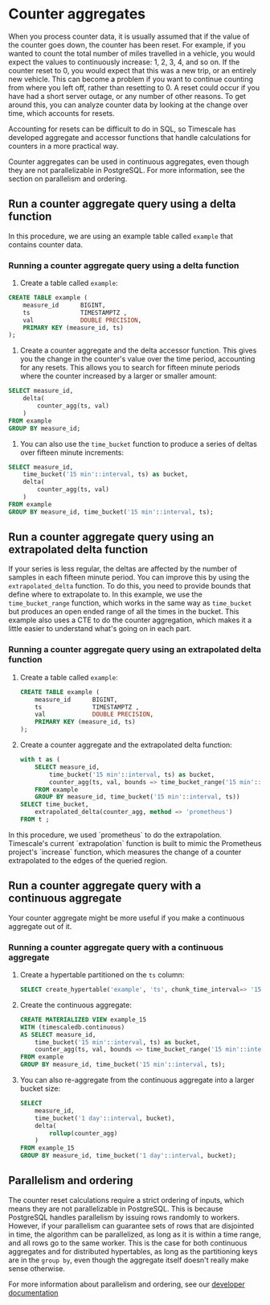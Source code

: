 # Counter aggregates
When you process counter data, it is usually assumed that if the value of the
counter goes down, the counter has been reset. For example, if you wanted to
count the total number of miles travelled in a vehicle, you would expect the
values to continuously increase: 1, 2, 3, 4, and so on. If the counter reset to
0, you would expect that this was a new trip, or an entirely new vehicle. This
can become a problem if you want to continue counting from where you left off,
rather than resetting to 0. A reset could occur if you have had a short server
outage, or any number of other reasons. To get around this, you can analyze
counter data by looking at the change over time, which accounts for resets.

Accounting for resets can be difficult to do in SQL, so Timescale has developed
aggregate and accessor functions that handle calculations for counters in a more
practical way.

<highlight type="note">
Counter aggregates can be used in continuous aggregates, even though they are
not parallelizable in PostgreSQL. For more information, see the section on
parallelism and ordering.
</highlight>

## Run a counter aggregate query using a delta function
In this procedure, we are using an example table called `example` that contains
counter data.

<procedure>

### Running a counter aggregate query using a delta function
1.  Create a table called `example`:
```sql
CREATE TABLE example (
    measure_id      BIGINT,
    ts              TIMESTAMPTZ ,
    val             DOUBLE PRECISION,
    PRIMARY KEY (measure_id, ts)
);
```
1.  Create a counter aggregate and the delta accessor function. This gives you
    the change in the counter's value over the time period, accounting for any
    resets. This allows you to search for fifteen minute periods where the
    counter increased by a larger or smaller amount:
```sql
SELECT measure_id,
    delta(
        counter_agg(ts, val)
    )
FROM example
GROUP BY measure_id;
```
1.  You can also use the `time_bucket` function to produce a series of deltas over fifteen minute increments:
```sql
SELECT measure_id,
    time_bucket('15 min'::interval, ts) as bucket,
    delta(
        counter_agg(ts, val)
    )
FROM example
GROUP BY measure_id, time_bucket('15 min'::interval, ts);
```

</procedure>

## Run a counter aggregate query using an extrapolated delta function
If your series is less regular, the deltas are affected by the number of samples
in each fifteen minute period. You can improve this by using the
`extrapolated_delta` function. To do this, you need to provide bounds that
define where to extrapolate to. In this example, we use the `time_bucket_range`
function, which works in the same way as `time_bucket` but produces an open
ended range of all the times in the bucket. This example also uses a CTE to do
the counter aggregation, which makes it a little easier to understand what's
going on in each part.

<procedure>

### Running a counter aggregate query using an extrapolated delta function
1.  Create a table called `example`:
    ```sql
    CREATE TABLE example (
        measure_id      BIGINT,
        ts              TIMESTAMPTZ ,
        val             DOUBLE PRECISION,
        PRIMARY KEY (measure_id, ts)
    );
    ```
1.  Create a counter aggregate and the extrapolated delta function:
    ```sql
    with t as (
        SELECT measure_id,
            time_bucket('15 min'::interval, ts) as bucket,
            counter_agg(ts, val, bounds => time_bucket_range('15 min'::interval, ts))
        FROM example
        GROUP BY measure_id, time_bucket('15 min'::interval, ts))
    SELECT time_bucket,
        extrapolated_delta(counter_agg, method => 'prometheus')
    FROM t ;
    ```

<highlight type="note">
In this procedure, we used `prometheus` to do the extrapolation. Timescale's
current `extrapolation` function is built to mimic the Prometheus project's
`increase` function, which measures the change of a counter extrapolated to the
edges of the queried region.
</highlight>

</procedure>

## Run a counter aggregate query with a continuous aggregate
Your counter aggregate might be more useful if you make a continuous aggregate
out of it.

<procedure>

### Running a counter aggregate query with a continuous aggregate
1.  Create a hypertable partitioned on the `ts` column:
    ```sql
    SELECT create_hypertable('example', 'ts', chunk_time_interval=> '15 days'::interval, migrate_data => true);
    ```
1.  Create the continuous aggregate:
    ```sql
    CREATE MATERIALIZED VIEW example_15
    WITH (timescaledb.continuous)
    AS SELECT measure_id,
        time_bucket('15 min'::interval, ts) as bucket,
        counter_agg(ts, val, bounds => time_bucket_range('15 min'::interval, ts))
    FROM example
    GROUP BY measure_id, time_bucket('15 min'::interval, ts);
    ```
1.  You can also re-aggregate from the continuous aggregate into a larger
    bucket size:
    ```sql
    SELECT
        measure_id,
        time_bucket('1 day'::interval, bucket),
        delta(
            rollup(counter_agg)
        )
    FROM example_15
    GROUP BY measure_id, time_bucket('1 day'::interval, bucket);
    ```

</procedure>

## Parallelism and ordering
The counter reset calculations require a strict ordering of inputs, which means
they are not parallelizable in PostgreSQL. This is because PostgreSQL handles
parallelism by issuing rows randomly to workers. However, if your parallelism
can guarantee sets of rows that are disjointed in time, the algorithm can be
parallelized, as long as it is within a time range, and all rows go to the same
worker. This is the case for both continuous aggregates and for distributed
hypertables, as long as the partitioning keys are in the `group by`, even though
the aggregate itself doesn't really make sense otherwise.

For more information about parallelism and ordering, see our
[developer documentation][gh-parallelism-ordering]


[gh-parallelism-ordering]: https://github.com/timescale/timescaledb-toolkit/blob/main/docs/counter_agg.md#counter-agg-ordering
